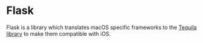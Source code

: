 # Flask

Flask is a library which translates macOS specific frameworks to the [Tequila library](https://github.com/SamoZ256/Tequila) to make them compatible with iOS.
